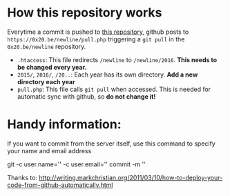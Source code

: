 # How this repository works

Everytime a commit is pushed to [this repository](https://github.com/0x20/newline), github posts to `https://0x20.be/newline/pull.php` triggering a `git pull` in the `0x20.be/newline` repository.

- `.htaccess`: This file redirects `/newline` to `/newline/2016`. **This needs to be changed every year.**
- `2015/`, `2016/`, `/20..`: Each year has its own directory. **Add a new directory each year**
- `pull.php`: This file calls `git pull` when accessed. This is needed for automatic sync with github, so **do not change it!**

# Handy information:

If you want to commit from the server itself, use this command to specify your name and email address

  git -c user.name='<NAME>' -c user.email='<EMAIL>' commit -m '<TEXT>'


Thanks to: http://writing.markchristian.org/2011/03/10/how-to-deploy-your-code-from-github-automatically.html
